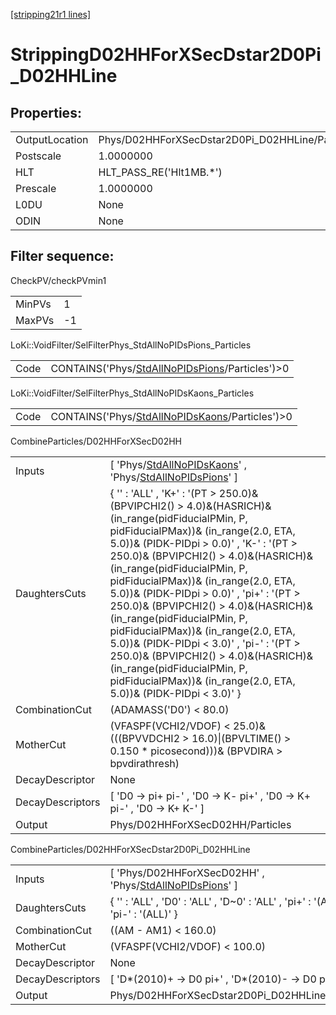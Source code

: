[[stripping21r1 lines]](./stripping21r1-index)

# StrippingD02HHForXSecDstar2D0Pi_D02HHLine

## Properties:

|                |                                                 |
|----------------|-------------------------------------------------|
| OutputLocation | Phys/D02HHForXSecDstar2D0Pi_D02HHLine/Particles |
| Postscale      | 1.0000000                                       |
| HLT            | HLT_PASS_RE('Hlt1MB.\*')                        |
| Prescale       | 1.0000000                                       |
| L0DU           | None                                            |
| ODIN           | None                                            |

## Filter sequence:

CheckPV/checkPVmin1

|        |     |
|--------|-----|
| MinPVs | 1   |
| MaxPVs | -1  |

LoKi::VoidFilter/SelFilterPhys_StdAllNoPIDsPions_Particles

|      |                                                                                                      |
|------|------------------------------------------------------------------------------------------------------|
| Code | CONTAINS('Phys/[StdAllNoPIDsPions](./stripping21r1-commonparticles-stdallnopidspions)/Particles')\>0 |

LoKi::VoidFilter/SelFilterPhys_StdAllNoPIDsKaons_Particles

|      |                                                                                                      |
|------|------------------------------------------------------------------------------------------------------|
| Code | CONTAINS('Phys/[StdAllNoPIDsKaons](./stripping21r1-commonparticles-stdallnopidskaons)/Particles')\>0 |

CombineParticles/D02HHForXSecD02HH

|                  |                                                                                                                                                                                                                                                                                                                                                                                                                                                                                                                                                                                                                                                          |
|------------------|----------------------------------------------------------------------------------------------------------------------------------------------------------------------------------------------------------------------------------------------------------------------------------------------------------------------------------------------------------------------------------------------------------------------------------------------------------------------------------------------------------------------------------------------------------------------------------------------------------------------------------------------------------|
| Inputs           | [ 'Phys/[StdAllNoPIDsKaons](./stripping21r1-commonparticles-stdallnopidskaons)' , 'Phys/[StdAllNoPIDsPions](./stripping21r1-commonparticles-stdallnopidspions)' ]                                                                                                                                                                                                                                                                                                                                                                                                                                                                                      |
| DaughtersCuts    | { '' : 'ALL' , 'K+' : '(PT \> 250.0)& (BPVIPCHI2() \> 4.0)&(HASRICH)& (in_range(pidFiducialPMin, P, pidFiducialPMax))& (in_range(2.0, ETA, 5.0))& (PIDK-PIDpi \> 0.0)' , 'K-' : '(PT \> 250.0)& (BPVIPCHI2() \> 4.0)&(HASRICH)& (in_range(pidFiducialPMin, P, pidFiducialPMax))& (in_range(2.0, ETA, 5.0))& (PIDK-PIDpi \> 0.0)' , 'pi+' : '(PT \> 250.0)& (BPVIPCHI2() \> 4.0)&(HASRICH)& (in_range(pidFiducialPMin, P, pidFiducialPMax))& (in_range(2.0, ETA, 5.0))& (PIDK-PIDpi \< 3.0)' , 'pi-' : '(PT \> 250.0)& (BPVIPCHI2() \> 4.0)&(HASRICH)& (in_range(pidFiducialPMin, P, pidFiducialPMax))& (in_range(2.0, ETA, 5.0))& (PIDK-PIDpi \< 3.0)' } |
| CombinationCut   | (ADAMASS('D0') \< 80.0)                                                                                                                                                                                                                                                                                                                                                                                                                                                                                                                                                                                                                                  |
| MotherCut        | (VFASPF(VCHI2/VDOF) \< 25.0)& (((BPVVDCHI2 \> 16.0)\|(BPVLTIME() \> 0.150 \* picosecond)))& (BPVDIRA \> bpvdirathresh)                                                                                                                                                                                                                                                                                                                                                                                                                                                                                                                                   |
| DecayDescriptor  | None                                                                                                                                                                                                                                                                                                                                                                                                                                                                                                                                                                                                                                                     |
| DecayDescriptors | [ 'D0 -\> pi+ pi-' , 'D0 -\> K- pi+' , 'D0 -\> K+ pi-' , 'D0 -\> K+ K-' ]                                                                                                                                                                                                                                                                                                                                                                                                                                                                                                                                                                              |
| Output           | Phys/D02HHForXSecD02HH/Particles                                                                                                                                                                                                                                                                                                                                                                                                                                                                                                                                                                                                                         |

CombineParticles/D02HHForXSecDstar2D0Pi_D02HHLine

|                  |                                                                                                                |
|------------------|----------------------------------------------------------------------------------------------------------------|
| Inputs           | [ 'Phys/D02HHForXSecD02HH' , 'Phys/[StdAllNoPIDsPions](./stripping21r1-commonparticles-stdallnopidspions)' ] |
| DaughtersCuts    | { '' : 'ALL' , 'D0' : 'ALL' , 'D~0' : 'ALL' , 'pi+' : '(ALL)' , 'pi-' : '(ALL)' }                              |
| CombinationCut   | ((AM - AM1) \< 160.0)                                                                                          |
| MotherCut        | (VFASPF(VCHI2/VDOF) \< 100.0)                                                                                  |
| DecayDescriptor  | None                                                                                                           |
| DecayDescriptors | [ 'D\*(2010)+ -\> D0 pi+' , 'D\*(2010)- -\> D0 pi-' ]                                                        |
| Output           | Phys/D02HHForXSecDstar2D0Pi_D02HHLine/Particles                                                                |
